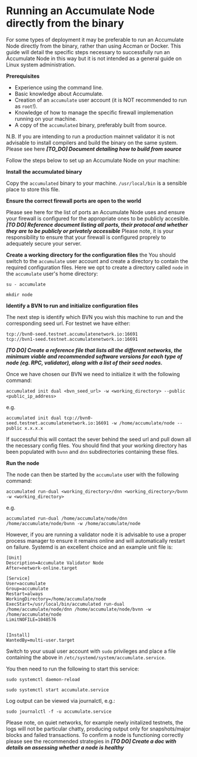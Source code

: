 # Running an Accumulate Node directly from the binary

For some types of deployment it may be preferable to run an Accumulate Node directly from the binary, rather than using Accman or Docker.
This guide will detail the specific steps necessary to successfully run an Accumulate Node in this way but it is not intended as a general guide on Linux system administration. 

**Prerequisites**&#x20;

* Experience using the command line.&#x20;
* Basic knowledge about Accumulate.&#x20;
* Creation of an `accumulate` user account (it is NOT recommended to run as `root`!).&#x20;
* Knowledge of how to manage the specific firewall implemenation running on your machine.&#x20;
* A copy of the `accumulated` binary, preferably built from source.&#x20;

N.B. If you are intending to run a production mainnet validator it is not advisable to install compilers and build the binary on the same system. 
Please see here ***[TO_DO] Document detailing how to build from source***



Follow the steps below to set up an Accumulate Node on your machine:&#x20;

&#x20;**Install the accumulated binary**&#x20;

Copy the `accumulated` binary to your machine. `/usr/local/bin` is a sensible place to store this file.

&#x20;**Ensure the correct firewall ports are open to the world**&#x20;

Please see here for the list of ports an Accumulate Node uses and ensure your firewall is configured for the appropriate ones to be publicly accesible. 
***[TO DO] Reference document listing all ports, their protocol and whether they are to be publicly or privately accessible***
Please note, it is your responsibility to ensure that your firewall is configured proprely to adequately secure your server.

&#x20;**Create a working directory for the configuration files**&#x20;
the
You should switch to the `accumulate` user account and create a directory to contain the required configuration files. Here we opt to create a directory called `node` in the `accumulate` user's home directory:

```
su - accumulate
```
```
mkdir node 
```

&#x20;**Identify a BVN to run and initialize configuration files**&#x20;

The next step is identify which BVN you wish this machine to run and the corresponding seed url.
For testnet we have either:
```
tcp://bvn0-seed.testnet.accumulatenetwork.io:16691
tcp://bvn1-seed.testnet.accumulatenetwork.io:16691
```
***[TO DO] Create a reference file that lists all the different networks, the minimum viable and recommended software versions for each type of node (eg. RPC, validator), along with a list of their seed nodes.***

Once we have chosen our BVN we need to initialize it with the following command:
```
accumulated init dual <bvn_seed_url> -w <working_directory> --public <public_ip_address>
```
e.g.
```
accumulated init dual tcp://bvn0-seed.testnet.accumulatenetwork.io:16691 -w /home/accumulate/node --public x.x.x.x
```

If successful this will contact the sever behind the seed url and pull down all the necessary config files. You should find that your working directory has been populated with `bvnn` and `dnn` subdirectories containing these files.

&#x20;**Run the node**&#x20;

The node can then be started by the `accumulate` user with the following command:
```
accumulated run-dual <working_directory>/dnn <working_directory>/bvnn -w <working_directory>
```
e.g.
```
accumulated run-dual /home/accumulate/node/dnn /home/accumulate/node/bvnn -w /home/accumulate/node
```

However, if you are running a validator node it is advisable to use a proper process manager to ensure it remains online and will automatically restart on failure. Systemd is an excellent choice and an example unit file is:
```
[Unit]
Description=Accumulate Validator Node
After=network-online.target

[Service]
User=accumulate
Group=accumulate
Restart=always
WorkingDirectory=/home/accumulate/node
ExecStart=/usr/local/bin/accumulated run-dual /home/accumulate/node/dnn /home/accumulate/node/bvnn -w /home/accumulate/node
LimitNOFILE=1048576


[Install]
WantedBy=multi-user.target
```
Switch to your usual user account with `sudo` privileges and place a file containing the above in `/etc/systemd/system/accumulate.service`.

You then need to run the following to start this service:
```
sudo systemctl daemon-reload
```
```
sudo systemctl start accumulate.service
```

Log output can be viewed via journalctl, e.g.:
```
sudo journalctl -f -u accumulate.service
```

Please note, on quiet networks, for example newly initalized testnets, the logs will not be particular chatty, producing output only for snapshots/major blocks and failed transactions.
To confirm a node is functioning correctly please see the recommended strategies in 
***[TO DO] Create a doc with details on assessing whether a node is healthy***
